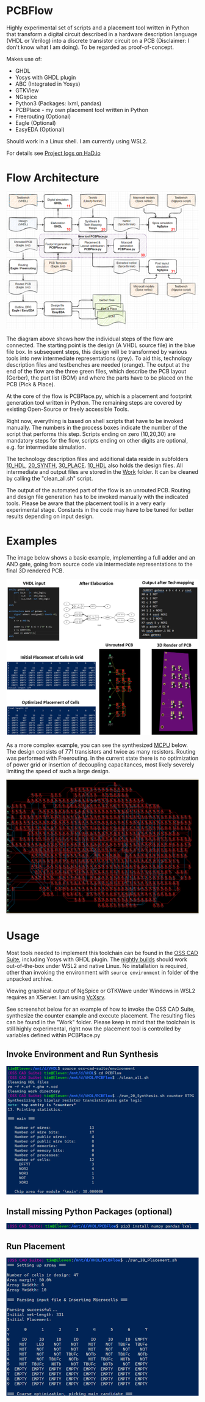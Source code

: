# PCBFlow

Highly experimental set of scripts and a placement tool written in Python that transform a digital circuit described in a hardware description language (VHDL or Verilog) into a discrete transistor circuit on a PCB (Disclaimer: I don't know what I am doing). To be regarded as proof-of-concept.

Makes use of:
-   GHDL
-   Yosys with GHDL plugin
-   ABC (Integrated in Yosys)
-   GTKView
-   NGspice
-   Python3 (Packages: lxml, pandas)
-   PCBPlace - my own placement tool written in Python
-   Freerouting (Optional)
-   Eagle (Optional)
-   EasyEDA (Optional)

Should work in a Linux shell. I am currently using WSL2. 

For details see [Project logs on HaD.io](https://hackaday.io/project/180839-vhdlverilog-to-discrete-logic-flow)

# Flow Architecture

![Flow Architecture](Images/flow_numbered.png)

The diagram above shows how the individual steps of the flow are connected. The starting point is the design (A VHDL source file) in the blue file box. In subsequent steps, this design will be transformed by various tools into new intermediate representations (grey). To aid this, technology description files and testbenches are needed (orange). The output at the end of the flow are the three green files, which describe the PCB layout (Gerber), the part list (BOM) and where the parts have to be placed on the PCB (Pick & Place).

At the core of the flow is PCBPlace.py, which is a placement and footprint generation tool written in Python. The remaining steps are covered by existing Open-Source or freely accessible Tools.

Right now, everything is based on shell scripts that have to be invoked manually. The numbers in the process boxes indicate the number of the script that performs this step. Scripts ending on zero (10,20,30) are mandatory steps for the flow, scripts ending on other digits are optional, e.g. for intermediate simulation.

The technology description files and additional data reside in subfolders [10_HDL](10_HDL/), [20_SYNTH](20_SYNTH/), [30_PLACE](30_PLACE/). [10_HDL](10_HDL/) also holds the design files. All intermediate and output files are stored in the [Work](Work/) folder. It can be cleaned by calling the "clean_all.sh" script.

The output of the automated part of the flow is an unrouted PCB. Routing and design file generation has to be invoked manually with the indicated tools. Please be aware that the placement tool is in a very early experimental stage. Constants in the code may have to be tuned for better results depending on input design.

# Examples

The image below shows a basic example, implementing a full adder and an AND gate, going from source code via intermediate representations to the final 3D rendered PCB.

![Example](Images/example.png)

As a more complex example, you can see the synthesized [MCPU](https://github.com/cpldcpu/MCPU) below. The design consists of 771 transistors and twice as many resistors. Routing was performed with Freerouting. In the current state there is no optimization of power grid or insertion of decoupling capacitances, most likely severely limiting the speed of such a large design.

![MCPU](Images/mcpu_routed.png)

# Usage

Most tools needed to implement this toolchain can be found in the [OSS CAD Suite](https://github.com/YosysHQ/oss-cad-suite-build), including Yosys with GHDL plugin. The [nightly builds](https://github.com/YosysHQ/oss-cad-suite-build/releases) should work out-of-the-box under WSL2 and native Linux. No installation is required, other than invoking the environment with ```source environment``` in folder of the unpacked archive.

Viewing graphical output of NgSpice or GTKWave under Windows in WSL2 requires an XServer. I am using [VcXsrv](https://sourceforge.net/projects/vcxsrv/).

See screenshot below for an example of how to invoke the OSS CAD Suite, synthesize the counter example and execute placement. The resulting files can be found in the "Work" folder. Please keep in mind that the toolchain is still highly experimental, right now the placement tool is controlled by variables defined within PCBPlace.py

## Invoke Environment and Run Synthesis
![Synthesis](Images/screenshot_synthesis.png)
## Install missing Python Packages (optional)
![python](Images/screenshot_pip.png)
## Run Placement
![placement](Images/screenshot_placement.png)





